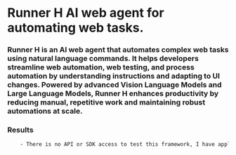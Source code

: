 # Runner H AI web agent for automating web tasks. 

### Runner H is an AI web agent that automates complex web tasks using natural language commands. It helps developers streamline web automation, web testing, and process automation by understanding instructions and adapting to UI changes. Powered by advanced Vision Language Models and Large Language Models, Runner H enhances productivity by reducing manual, repetitive work and maintaining robust automations at scale.

### Results

```sh
    - There is no API or SDK access to test this framework, I have applied for the waitlist to join API Beta.
```